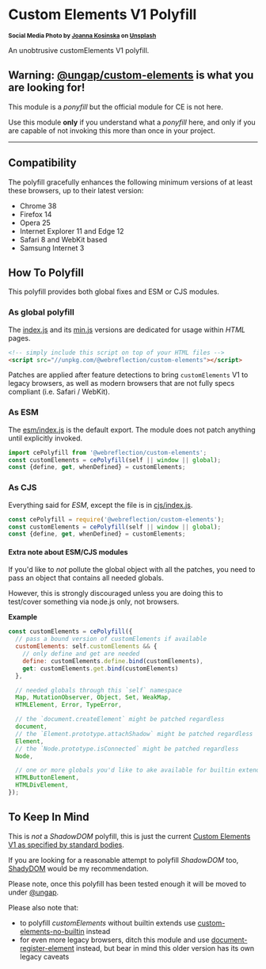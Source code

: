 # Custom Elements V1 Polyfill

<sup>**Social Media Photo by [Joanna Kosinska](https://unsplash.com/@joannakosinska) on [Unsplash](https://unsplash.com/)**</sup>

An unobtrusive customElements V1 polyfill.

## Warning: [@ungap/custom-elements](https://github.com/ungap/custom-elements#readme) is what you are looking for!

This module is a *ponyfill* but the official module for CE is not here.

Use this module **only** if you understand what a *ponyfill* here, and only if you are capable of not invoking this more than once in your project.

- - -

## Compatibility

The polyfill gracefully enhances the following minimum versions of at least these browsers, up to their latest version:

  * Chrome 38
  * Firefox 14
  * Opera 25
  * Internet Explorer 11 and Edge 12
  * Safari 8 and WebKit based
  * Samsung Internet 3


## How To Polyfill

This polyfill provides both global fixes and ESM or CJS modules.


### As global polyfill

The [index.js](./index.js) and its [min.js](./min.js) versions are dedicated for usage within _HTML_ pages.

```html
<!-- simply include this script on top of your HTML files -->
<script src="//unpkg.com/@webreflection/custom-elements"></script>
```

Patches are applied after feature detections to bring `customElements` V1 to legacy browsers, as well as modern browsers that are not fully specs compliant (i.e. Safari / WebKit).


### As ESM

The [esm/index.js](./esm/index.js) is the default export. The module does not patch anything until explicitly invoked.

```js
import cePolyfill from '@webreflection/custom-elements';
const customElements = cePolyfill(self || window || global);
const {define, get, whenDefined} = customElements;
```


### As CJS

Everything said for _ESM_, except the file is in [cjs/index.js](./cjs/index.js).

```js
const cePolyfill = require('@webreflection/custom-elements');
const customElements = cePolyfill(self || window || global);
const {define, get, whenDefined} = customElements;
```


#### Extra note about ESM/CJS modules

If you'd like to *not* pollute the global object with all the patches, you need to pass an object that contains all needed globals.

However, this is strongly discouraged unless you are doing this to test/cover something via node.js only, not browsers.

**Example**
```js
const customElements = cePolyfill({
  // pass a bound version of customElements if available
  customElements: self.customElements && {
    // only define and get are needed
    define: customElements.define.bind(customElements),
    get: customElements.get.bind(customElements)
  },

  // needed globals through this `self` namespace
  Map, MutationObserver, Object, Set, WeakMap,
  HTMLElement, Error, TypeError,

  // the `document.createElement` might be patched regardless
  document,
  // the `Element.prototype.attachShadow` might be patched regardless
  Element,
  // the `Node.prototype.isConnected` might be patched regardless
  Node,

  // one or more globals you'd like to ake available for builtin extends
  HTMLButtonElement,
  HTMLDivElement,
});
```


## To Keep In Mind

This is *not* a _ShadowDOM_ polyfill, this is just the current [Custom Elements V1 as specified by standard bodies](https://html.spec.whatwg.org/multipage/custom-elements.html#custom-elements-api).

If you are looking for a reasonable attempt to polyfill _ShadowDOM_ too, [ShadyDOM](https://github.com/webcomponents/polyfills/tree/master/packages/shadydom#readme) would be my recommendation.

Please note, once this polyfill has been tested enough it will be moved to under [@ungap](https://github.com/ungap/).

Please also note that:

  * to polyfill _customElements_ without builtin extends use [custom-elements-no-builtin](https://github.com/WebReflection/custom-elements-no-builtin#readme) instead
  * for even more legacy browsers, ditch this module and use [document-register-element](https://github.com/WebReflection/document-register-element#readme) instead, but bear in mind this older version has its own legacy caveats
